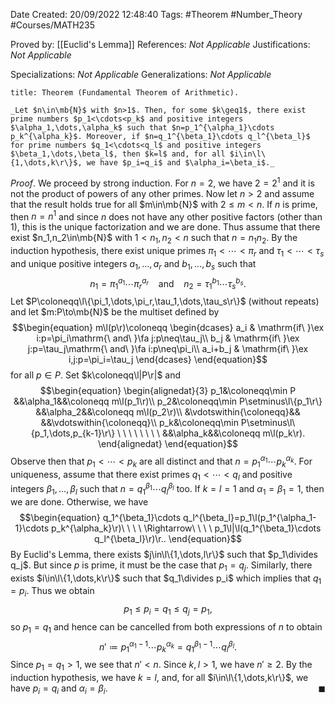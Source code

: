 <div class="topSpace"></div>

Date Created: 20/09/2022 12:48:40
Tags: #Theorem #Number_Theory #Courses/MATH235

Proved by: [[Euclid's Lemma]]
References: _Not Applicable_
Justifications: _Not Applicable_

Specializations: _Not Applicable_
Generalizations: _Not Applicable_

``` ad-Theorem
title: Theorem (Fundamental Theorem of Arithmetic).

_Let $n\in\mb{N}$ with $n>1$. Then, for some $k\geq1$, there exist prime numbers $p_1<\cdots<p_k$ and positive integers $\alpha_1,\dots,\alpha_k$ such that $n=p_1^{\alpha_1}\cdots p_k^{\alpha_k}$. Moreover, if $n=q_1^{\beta_1}\cdots q_l^{\beta_l}$ for prime numbers $q_1<\cdots<q_l$ and positive integers $\beta_1,\dots,\beta_l$, then $k=l$ and, for all $i\in\l\{1,\dots,k\r\}$, we have $p_i=q_i$ and $\alpha_i=\beta_i$._

```

_Proof_. We proceed by strong induction. For $n=2$, we have $2=2^1$ and it is not the product of powers of any other primes. Now let $n>2$ and assume that the result holds true for all $m\in\mb{N}$ with $2\leq m<n$. If $n$ is prime, then $n=n^1$ and since $n$ does not have any other positive factors (other than $1$), this is the unique factorization and we are done. Thus assume that there exist $n_1,n_2\in\mb{N}$ with $1<n_1,n_2<n$ such that $n=n_1n_2$. By the induction hypothesis, there exist unique primes $\pi_1<\cdots<\pi_r$ and $\tau_1<\cdots<\tau_s$ and unique positive integers $a_1,\dots,a_r$ and $b_1,\dots,b_s$ such that
$$\begin{equation}
    n_1=\pi_1^{a_1}\cdots\pi_r^{a_r}\ \ \ \ \mathrm{and}\ \ \ \ n_2=\tau_1^{b_1}\cdots\tau_s^{b_s}.
\end{equation}$$
Let $P\coloneqq\l\{\pi_1,\dots,\pi_r,\tau_1,\dots,\tau_s\r\}$ (without repeats) and let $m:P\to\mb{N}$ be the multiset defined by
$$\begin{equation}
    m\l(p\r)\coloneqq
        \begin{dcases}
            a_i & \mathrm{if\ }\ex i:p=\pi_i\mathrm{\ and\ }\fa j:p\neq\tau_j\\
            b_j & \mathrm{if\ }\ex j:p=\tau_j\mathrm{\ and\ }\fa i:p\neq\pi_i\\
            a_i+b_j & \mathrm{if\ }\ex i,j:p=\pi_i=\tau_j
        \end{dcases}
\end{equation}$$
for all $p\in P$. Set $k\coloneqq\l|P\r|$ and
$$\begin{equation}
    \begin{alignedat}{3}
        p_1&\coloneqq\min P &&\alpha_1&&\coloneqq m\l(p_1\r)\\
        p_2&\coloneqq\min P\setminus\l\{p_1\r\} &&\alpha_2&&\coloneqq m\l(p_2\r)\\
           &\vdotswithin{\coloneqq}&& &&\vdotswithin{\coloneqq}\\
        p_k&\coloneqq\min P\setminus\l\{p_1,\dots,p_{k-1}\r\} \ \ \ \ \ \ \ \ &&\alpha_k&&\coloneqq m\l(p_k\r).
    \end{alignedat}
\end{equation}$$
Observe then that $p_1<\cdots<p_k$ are all distinct and that $n=p_1^{\alpha_1}\cdots p_k^{\alpha_k}$. For uniqueness, assume that there exist primes $q_1<\cdots<q_l$ and positive integers $\beta_1,\dots,\beta_l$ such that $n=q_1^{\beta_1}\cdots q_l^{\beta_l}$ too. If $k=l=1$ and $\alpha_1=\beta_1=1$, then we are done. Otherwise, we have
$$\begin{equation}
    q_1^{\beta_1}\cdots q_l^{\beta_l}=p_1\l(p_1^{\alpha_1-1}\cdots p_k^{\alpha_k}\r)\ \ \ \ \Rightarrow\ \ \ \ p_1\l|\l(q_1^{\beta_1}\cdots q_l^{\beta_l}\r)\r..
\end{equation}$$
By Euclid's Lemma, there exists $j\in\l\{1,\dots,l\r\}$ such that $p_1\divides q_j$. But since $p$ is prime, it must be the case that $p_1=q_j$. Similarly, there exists $i\in\l\{1,\dots,k\r\}$ such that $q_1\divides p_i$ which implies that $q_1=p_i$. Thus we obtain
$$\begin{equation}
    p_1\leq p_i=q_1\leq q_j=p_1,
\end{equation}$$
so $p_1=q_1$ and hence can be cancelled from both expressions of $n$ to obtain
$$\begin{equation}
    n'\coloneqq p_1^{\alpha_1-1}\cdots p_k^{\alpha_k}=q_1^{\beta_1-1}\cdots q_l^{\beta_l}.
\end{equation}$$
Since $p_1=q_1>1$, we see that $n'<n$. Since $k,l>1$, we have $n'\geq2$. By the induction hypothesis, we have $k=l$, and, for all $i\in\l\{1,\dots,k\r\}$, we have $p_i=q_i$ and $\alpha_i=\beta_i$.<span style="float:right;">$\blacksquare$</span>
